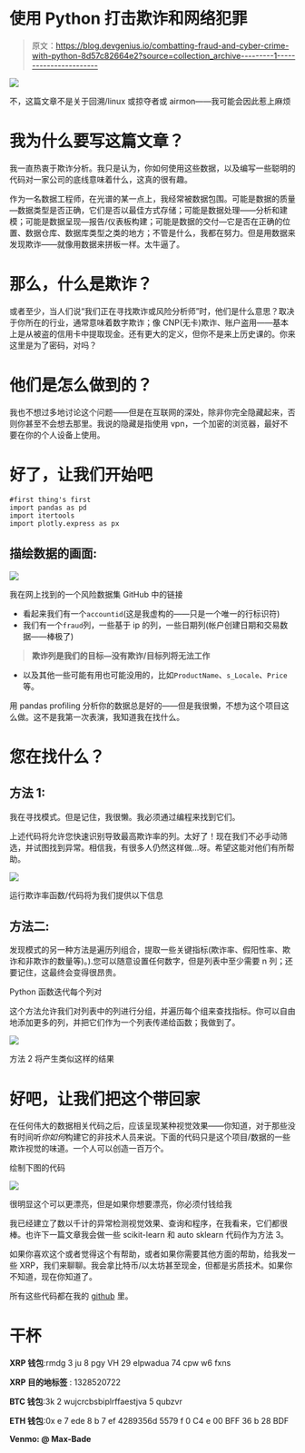 # 使用 Python 打击欺诈和网络犯罪

> 原文：<https://blog.devgenius.io/combatting-fraud-and-cyber-crime-with-python-8d57c82664e2?source=collection_archive---------1----------------------->

![](img/37d9daf72daff95652a745570059a623.png)

不，这篇文章不是关于回溯/linux 或掠夺者或 airmon——我可能会因此惹上麻烦

# 我为什么要写这篇文章？

我一直热衷于欺诈分析。我只是认为，你如何使用这些数据，以及编写一些聪明的代码对一家公司的底线意味着什么，这真的很有趣。

作为一名数据工程师，在光谱的某一点上，我经常被数据包围。可能是数据的质量—数据类型是否正确，它们是否以最佳方式存储；可能是数据处理——分析和建模；可能是数据呈现—报告/仪表板构建；可能是数据的交付—它是否在正确的位置、数据仓库、数据库类型之类的地方；不管是什么，我都在努力。但是用数据来发现欺诈——就像用数据来拼板一样。太牛逼了。

# 那么，什么是欺诈？

或者至少，当人们说“我们正在寻找欺诈或风险分析师”时，他们是什么意思？取决于你所在的行业，通常意味着数字欺诈；像 CNP(无卡)欺诈、账户盗用——基本上是从被盗的信用卡中提取现金。还有更大的定义，但你不是来上历史课的。你来这里是为了密码，对吗？

# 他们是怎么做到的？

我也不想过多地讨论这个问题——但是在互联网的深处，除非你完全隐藏起来，否则你甚至不会想去那里。我说的隐藏是指使用 vpn，一个加密的浏览器，最好不要在你的个人设备上使用。

# 好了，让我们开始吧

```
#first thing's first
import pandas as pd
import itertools
import plotly.express as px
```

## 描绘数据的画面:

![](img/c8fa877d512c1ecf5d4403748b658adb.png)

我在网上找到的一个风险数据集 GitHub 中的链接

*   看起来我们有一个`accountid`(这是我虚构的——只是一个唯一的行标识符)
*   我们有一个`fraud`列，一些基于 ip 的列，一些日期列(帐户创建日期和交易数据——棒极了)

> **欺诈列是我们的目标—没有欺诈/目标列将无法工作**

*   以及其他一些可能有用也可能没用的，比如`ProductName`、`s_Locale`、`Price`等。

用 pandas profiling 分析你的数据总是好的——但是我很懒，不想为这个项目这么做。这不是我第一次表演，我知道我在找什么。

# 您在找什么？

## 方法 1:

我在寻找模式。但是记住，我很懒。我必须通过编程来找到它们。

上述代码将允许您快速识别导致最高欺诈率的列。太好了！现在我们不必手动筛选，并试图找到异常。相信我，有很多人仍然这样做…呀。希望这能对他们有所帮助。

![](img/af28e9fe203ef4b63939b5879ecad652.png)

运行欺诈率函数/代码将为我们提供以下信息

## 方法二:

发现模式的另一种方法是遍历列组合，提取一些关键指标(欺诈率、假阳性率、欺诈和非欺诈的数量等)。).您可以随意设置任何数字，但是列表中至少需要 n 列；还要记住，这最终会变得很昂贵。

Python 函数迭代每个列对

这个方法允许我们对列表中的列进行分组，并遍历每个组来查找指标。你可以自由地添加更多的列，并把它们作为一个列表传递给函数；我做到了。

![](img/95f720f1f82ee18d3d79f5ad97abcd6f.png)

方法 2 将产生类似这样的结果

# 好吧，让我们把这个带回家

在任何伟大的数据相关代码之后，应该呈现某种视觉效果——你知道，对于那些没有时间听*你如何*构建它的非技术人员来说。下面的代码只是这个项目/数据的一些欺诈视觉的味道。一个人可以创造一百万个。

绘制下图的代码

![](img/7a27b41155737645cce6dfb2475fd538.png)

很明显这个可以更漂亮，但是如果你想要漂亮，你必须付钱给我

我已经建立了数以千计的异常检测视觉效果、查询和程序，在我看来，它们都很棒。也许下一篇文章我会做一些 scikit-learn 和 auto sklearn 代码作为方法 3。

如果你喜欢这个或者觉得这个有帮助，或者如果你需要其他方面的帮助，给我发一些 XRP，我们来聊聊。我会拿比特币/以太坊甚至现金，但都是劣质技术。如果你不知道，现在你知道了。

所有这些代码都在我的 [github](https://github.com/maxwellbade/fraud_combos) 里。

# 干杯

**XRP 钱包**:rmdg 3 ju 8 pgy VH 29 elpwadua 74 cpw w6 fxns

**XRP 目的地标签** : 1328520722

**BTC 钱包**:3k 2 wujcrcbsbiplrffaestjva 5 qubzvr

**ETH 钱包**:0x e 7 ede 8 b 7 ef 4289356d 5579 f 0 C4 e 00 BFF 36 b 28 BDF

**Venmo: @ Max-Bade**